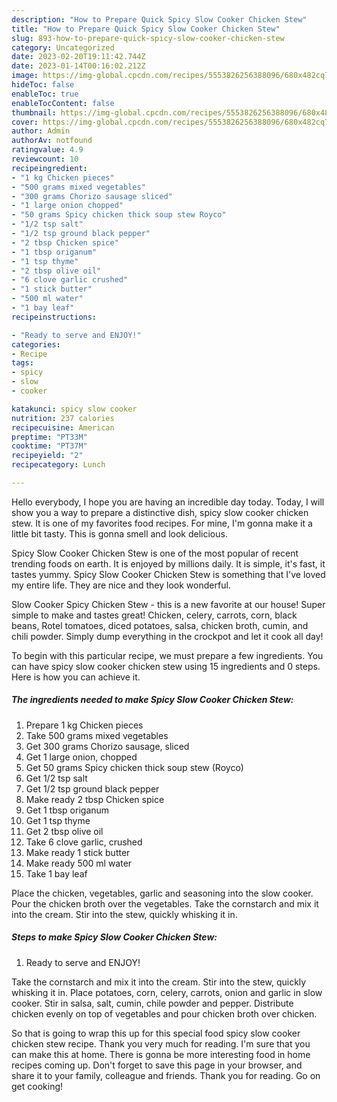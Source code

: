 ```yaml
---
description: "How to Prepare Quick Spicy Slow Cooker Chicken Stew"
title: "How to Prepare Quick Spicy Slow Cooker Chicken Stew"
slug: 893-how-to-prepare-quick-spicy-slow-cooker-chicken-stew
category: Uncategorized
date: 2023-02-20T19:11:42.744Z
date: 2023-01-14T00:16:02.212Z
image: https://img-global.cpcdn.com/recipes/5553826256388096/680x482cq70/spicy-slow-cooker-chicken-stew-recipe-main-photo.jpg
hideToc: false
enableToc: true
enableTocContent: false
thumbnail: https://img-global.cpcdn.com/recipes/5553826256388096/680x482cq70/spicy-slow-cooker-chicken-stew-recipe-main-photo.jpg
cover: https://img-global.cpcdn.com/recipes/5553826256388096/680x482cq70/spicy-slow-cooker-chicken-stew-recipe-main-photo.jpg
author: Admin
authorAv: notfound
ratingvalue: 4.9
reviewcount: 10
recipeingredient:
- "1 kg Chicken pieces"
- "500 grams mixed vegetables"
- "300 grams Chorizo sausage sliced"
- "1 large onion chopped"
- "50 grams Spicy chicken thick soup stew Royco"
- "1/2 tsp salt"
- "1/2 tsp ground black pepper"
- "2 tbsp Chicken spice"
- "1 tbsp origanum"
- "1 tsp thyme"
- "2 tbsp olive oil"
- "6 clove garlic crushed"
- "1 stick butter"
- "500 ml water"
- "1 bay leaf"
recipeinstructions:

- "Ready to serve and ENJOY!"
categories:
- Recipe
tags:
- spicy
- slow
- cooker

katakunci: spicy slow cooker 
nutrition: 237 calories
recipecuisine: American
preptime: "PT33M"
cooktime: "PT37M"
recipeyield: "2"
recipecategory: Lunch

---
```



Hello everybody, I hope you are having an incredible day today. Today, I will show you a way to prepare a distinctive dish, spicy slow cooker chicken stew. It is one of my favorites food recipes. For mine, I'm gonna make it a little bit tasty. This is gonna smell and look delicious.

Spicy Slow Cooker Chicken Stew is one of the most popular of recent trending foods on earth. It is enjoyed by millions daily. It is simple, it's fast, it tastes yummy. Spicy Slow Cooker Chicken Stew is something that I've loved my entire life. They are nice and they look wonderful.

Slow Cooker Spicy Chicken Stew - this is a new favorite at our house! Super simple to make and tastes great! Chicken, celery, carrots, corn, black beans, Rotel tomatoes, diced potatoes, salsa, chicken broth, cumin, and chili powder. Simply dump everything in the crockpot and let it cook all day!


To begin with this particular recipe, we must prepare a few ingredients. You can have spicy slow cooker chicken stew using 15 ingredients and 0 steps. Here is how you can achieve it.

<!--inarticleads1-->

##### The ingredients needed to make Spicy Slow Cooker Chicken Stew:

1. Prepare 1 kg Chicken pieces
1. Take 500 grams mixed vegetables
1. Get 300 grams Chorizo sausage, sliced
1. Get 1 large onion, chopped
1. Get 50 grams Spicy chicken thick soup stew (Royco)
1. Get 1/2 tsp salt
1. Get 1/2 tsp ground black pepper
1. Make ready 2 tbsp Chicken spice
1. Get 1 tbsp origanum
1. Get 1 tsp thyme
1. Get 2 tbsp olive oil
1. Take 6 clove garlic, crushed
1. Make ready 1 stick butter
1. Make ready 500 ml water
1. Take 1 bay leaf


Place the chicken, vegetables, garlic and seasoning into the slow cooker. Pour the chicken broth over the vegetables. Take the cornstarch and mix it into the cream. Stir into the stew, quickly whisking it in. 

<!--inarticleads2-->

##### Steps to make Spicy Slow Cooker Chicken Stew:


1. Ready to serve and ENJOY!

Take the cornstarch and mix it into the cream. Stir into the stew, quickly whisking it in. Place potatoes, corn, celery, carrots, onion and garlic in slow cooker. Stir in salsa, salt, cumin, chile powder and pepper. Distribute chicken evenly on top of vegetables and pour chicken broth over chicken. 

So that is going to wrap this up for this special food spicy slow cooker chicken stew recipe. Thank you very much for reading. I'm sure that you can make this at home. There is gonna be more interesting food in home recipes coming up. Don't forget to save this page in your browser, and share it to your family, colleague and friends. Thank you for reading. Go on get cooking!
